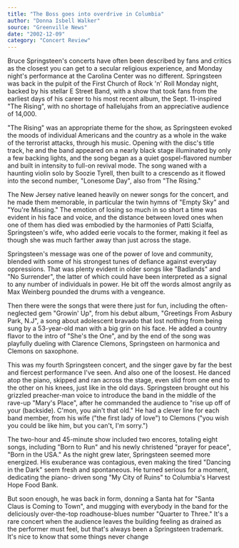 ```yaml
---
title: "The Boss goes into overdrive in Columbia"
author: "Donna Isbell Walker"
source: "Greenville News"
date: "2002-12-09"
category: "Concert Review"
---
```


Bruce Springsteen's concerts have often been described by fans and critics as the closest you can get to a secular religious experience, and Monday night's performance at the Carolina Center was no different. Springsteen was back in the pulpit of the First Church of Rock 'n' Roll Monday night, backed by his stellar E Street Band, with a show that took fans from the earliest days of his career to his most recent album, the Sept. 11-inspired "The Rising", with no shortage of hallelujahs from an appreciative audience of 14,000.

"The Rising" was an appropriate theme for the show, as Springsteen evoked the moods of individual Americans and the country as a whole in the wake of the terrorist attacks, through his music. Opening with the disc's title track, he and the band appeared on a nearly black stage illuminated by only a few backing lights, and the song began as a quiet gospel-flavored number and built in intensity to full-on revival mode. The song waned with a haunting violin solo by Soozie Tyrell, then built to a crescendo as it flowed into the second number, "Lonesome Day", also from "The Rising."

The New Jersey native leaned heavily on newer songs for the concert, and he made them memorable, in particular the twin hymns of "Empty Sky" and "You're Missing." The emotion of losing so much in so short a time was evident in his face and voice, and the distance between loved ones when one of them has died was embodied by the harmonies of Patti Scialfa, Springsteen's wife, who added eerie vocals to the former, making it feel as though she was much farther away than just across the stage.

Springsteen's message was one of the power of love and community, blended with some of his strongest tunes of defiance against everyday oppressions. That was plenty evident in older songs like "Badlands" and "No Surrender", the latter of which could have been interpreted as a signal to any number of individuals in power. He bit off the words almost angrily as Max Weinberg pounded the drums with a vengeance.

Then there were the songs that were there just for fun, including the often- neglected gem "Growin' Up", from his debut album, "Greetings From Asbury Park, N.J", a song about adolescent bravado that lost nothing from being sung by a 53-year-old man with a big grin on his face. He added a country flavor to the intro of "She's the One", and by the end of the song was playfully dueling with Clarence Clemons, Springsteen on harmonica and Clemons on saxophone.

This was my fourth Springsteen concert, and the singer gave by far the best and fiercest performance I've seen. And also one of the loosest. He danced atop the piano, skipped and ran across the stage, even slid from one end to the other on his knees, just like in the old days. Springsteen brought out his grizzled preacher-man voice to introduce the band in the middle of the rave-up "Mary's Place", after he commanded the audience to "rise up off of your (backside). C'mon, you ain't that old." He had a clever line for each band member, from his wife ("the first lady of love") to Clemons ("you wish you could be like him, but you can't, I'm sorry.")

The two-hour and 45-minute show included two encores, totaling eight songs, including "Born to Run" and his newly christened "prayer for peace", "Born in the USA." As the night grew later, Springsteen seemed more energized. His exuberance was contagious, even making the tired "Dancing in the Dark" seem fresh and spontaneous. He turned serious for a moment, dedicating the piano- driven song "My City of Ruins" to Columbia's Harvest Hope Food Bank.

But soon enough, he was back in form, donning a Santa hat for "Santa Claus is Coming to Town", and mugging with everybody in the band for the deliciously over-the-top roadhouse-blues number "Quarter to Three." It's a rare concert when the audience leaves the building feeling as drained as the performer must feel, but that's always been a Springsteen trademark. It's nice to know that some things never change